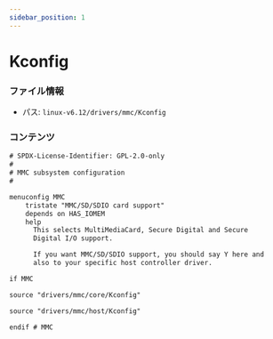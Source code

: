 ```yaml
---
sidebar_position: 1
---
```

# Kconfig

### ファイル情報

- パス: `linux-v6.12/drivers/mmc/Kconfig`

### コンテンツ

```txt
# SPDX-License-Identifier: GPL-2.0-only
#
# MMC subsystem configuration
#

menuconfig MMC
	tristate "MMC/SD/SDIO card support"
	depends on HAS_IOMEM
	help
	  This selects MultiMediaCard, Secure Digital and Secure
	  Digital I/O support.

	  If you want MMC/SD/SDIO support, you should say Y here and
	  also to your specific host controller driver.

if MMC

source "drivers/mmc/core/Kconfig"

source "drivers/mmc/host/Kconfig"

endif # MMC

```
